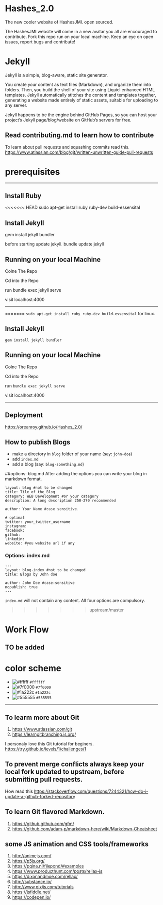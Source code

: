 # Hashes_2.0
The new cooler website of HashesJMI. open sourced.

The HashesJMI website will come in a new avatar you all are encouraged to contribute.
Fork this repo run on your local machine.
Keep an eye on open issues, report bugs and contribute!

# Jekyll
Jekyll is a simple, blog-aware, static site generator.

You create your content as text files (Markdown), and organize them into folders. Then, you build the shell of your site using Liquid-enhanced HTML templates. Jekyll automatically stitches the content and templates together, generating a website made entirely of static assets, suitable for uploading to any server.

Jekyll happens to be the engine behind GitHub Pages, so you can host your project’s Jekyll page/blog/website on GitHub’s servers for free.

## Read contributing.md to learn how to contribute
To learn about pull requests and squashing commits read this.
https://www.atlassian.com/blog/git/written-unwritten-guide-pull-requests

# prerequisites
---------------------------------------------------

## Install Ruby
<<<<<<< HEAD
 sudo apt-get install ruby ruby-dev build-essensital
## Install Jekyll 
 gem install jekyll bundler
 
 before starting update jekyll.
 bundle update jekyll
## Running on your local Machine
 Colne The Repo
 
 Cd into the Repo
 
 run bundle exec jekyll serve
 
 visit localhost:4000
 
 -----------------------------------------------------
 
=======
 `sudo apt-get install ruby ruby-dev build-essensital` for linux.
## Install Jekyll
 `gem install jekyll bundler`
## Running on your local Machine
 Colne The Repo

 Cd into the Repo

 run `bundle exec jekyll serve`

 visit localhost:4000

 -----------------------------------------------------

## Deployment

https://oreanroy.github.io/Hashes_2.0/

## How to publish Blogs
- make a directory in `blog` folder of your name (say: `john-doe`)
- add `index.md`
- add a blog (say: `blog-something.md`)

##options: blog.md
After adding the options you can write your blog in markdown format.
```
layout: blog #not to be changed
title: Tile of the Blog
category: WEB Development #or your category
description: A long description 250-270 recommended

author: Your Name #case sensitive.

# optinal
twitter: your_twitter_username
instagram:
facebook:
github:
linkedin:
website: #you website url if any
```

### Options: index.md
```
---
layout: blog-index #not to be changed
title: Blogs by John doe

author: John Doe #case-sensitive
nopublish: true
---
```
`index.md` will not contain any content. All four options are compulsory.

>>>>>>> upstream/master
# Work Flow
TO be added
--------------------------------------------------------

# color scheme
- ![#ffffff](https://placehold.it/15/ffffff/000000?text=+) `#ffffff`
- ![#7f0000](https://placehold.it/15/7f0000/000000?text=+) `#7f0000`
- ![#1a222c](https://placehold.it/15/1a222c/000000?text=+) `#1a222c`
- ![#555555](https://placehold.it/15/555555/000000?text=+) `#555555`

-----------------------------------------------------------

## To learm more about Git
1. https://www.atlassian.com/git
2. https://learngitbranching.js.org/

I personaly love this Git tutorial for beginers.
https://try.github.io/levels/1/challenges/1

## To prevent merge conflicts always keep your local fork updated to upstream, before submitting pull requests.
How read this https://stackoverflow.com/questions/7244321/how-do-i-update-a-github-forked-repository

## To learn Git flavored Markdown.
1. https://github.github.com/gfm/
2. https://github.com/adam-p/markdown-here/wiki/Markdown-Cheatsheet



## some JS animation and CSS tools/frameworks

1. http://animejs.com/
2. https://p5js.org/
3. https://pqina.nl/filepond/#examples
4. https://www.producthunt.com/posts/rellax-js
5. https://dixonandmoe.com/rellax/
6. http://substance.io/
7. http://www.pixijs.com/tutorials
8. https://jsfiddle.net/
9. https://codepen.io/
